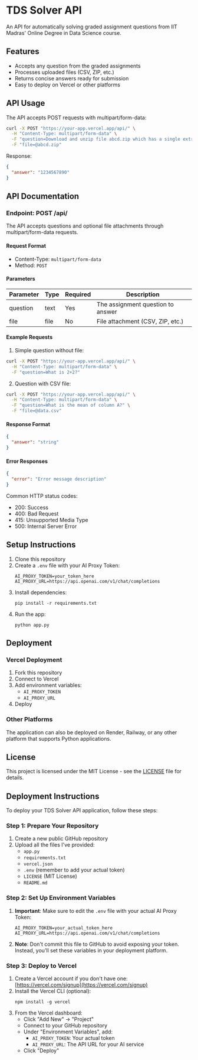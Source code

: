 # TDS Solver API

An API for automatically solving graded assignment questions from IIT Madras' Online Degree in Data Science course.

## Features

- Accepts any question from the graded assignments
- Processes uploaded files (CSV, ZIP, etc.)
- Returns concise answers ready for submission
- Easy to deploy on Vercel or other platforms

## API Usage

The API accepts POST requests with multipart/form-data:

```bash
curl -X POST "https://your-app.vercel.app/api/" \
  -H "Content-Type: multipart/form-data" \
  -F "question=Download and unzip file abcd.zip which has a single extract.csv file inside. What is the value in the \"answer\" column of the CSV file?" \
  -F "file=@abcd.zip"
```

Response:

```json
{
  "answer": "1234567890"
}
```

## API Documentation

### Endpoint: POST /api/

The API accepts questions and optional file attachments through multipart/form-data requests.

#### Request Format

- Content-Type: `multipart/form-data`
- Method: `POST`

#### Parameters

| Parameter | Type | Required | Description |
|-----------|------|----------|-------------|
| question  | text | Yes | The assignment question to answer |
| file      | file | No  | File attachment (CSV, ZIP, etc.) |

#### Example Requests

1. Simple question without file:
```bash
curl -X POST "https://your-app.vercel.app/api/" \
  -H "Content-Type: multipart/form-data" \
  -F "question=What is 2+2?"
```

2. Question with CSV file:
```bash
curl -X POST "https://your-app.vercel.app/api/" \
  -H "Content-Type: multipart/form-data" \
  -F "question=What is the mean of column A?" \
  -F "file=@data.csv"
```

#### Response Format

```json
{
  "answer": "string"
}
```

#### Error Responses

```json
{
  "error": "Error message description"
}
```

Common HTTP status codes:
- 200: Success
- 400: Bad Request
- 415: Unsupported Media Type
- 500: Internal Server Error

## Setup Instructions

1. Clone this repository
2. Create a `.env` file with your AI Proxy Token:
   ```
   AI_PROXY_TOKEN=your_token_here
   AI_PROXY_URL=https://api.openai.com/v1/chat/completions
   ```
3. Install dependencies:
   ```
   pip install -r requirements.txt
   ```
4. Run the app:
   ```
   python app.py
   ```

## Deployment

### Vercel Deployment

1. Fork this repository
2. Connect to Vercel
3. Add environment variables:
   - `AI_PROXY_TOKEN`
   - `AI_PROXY_URL`
4. Deploy

### Other Platforms

The application can also be deployed on Render, Railway, or any other platform that supports Python applications.

## License

This project is licensed under the MIT License - see the [LICENSE](LICENSE) file for details.

## Deployment Instructions

To deploy your TDS Solver API application, follow these steps:

### Step 1: Prepare Your Repository

1. Create a new public GitHub repository
2. Upload all the files I've provided:
   - `app.py`
   - `requirements.txt`
   - `vercel.json`
   - `.env` (remember to add your actual token)
   - `LICENSE` (MIT License)
   - `README.md`

### Step 2: Set Up Environment Variables

1. **Important**: Make sure to edit the `.env` file with your actual AI Proxy Token:
   ```
   AI_PROXY_TOKEN=your_actual_token_here
   AI_PROXY_URL=https://api.openai.com/v1/chat/completions
   ```

2. **Note**: Don't commit this file to GitHub to avoid exposing your token. Instead, you'll set these variables in your deployment platform.

### Step 3: Deploy to Vercel

1. Create a Vercel account if you don't have one: [https://vercel.com/signup](https://vercel.com/signup)
2. Install the Vercel CLI (optional):
   ```
   npm install -g vercel
   ```
3. From the Vercel dashboard:
   - Click "Add New" → "Project"
   - Connect to your GitHub repository
   - Under "Environment Variables", add:
     - `AI_PROXY_TOKEN`: Your actual token
     - `AI_PROXY_URL`: The API URL for your AI service
   - Click "Deploy"
